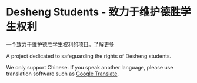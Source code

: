# Desheng Students - 致力于维护德胜学生权利

一个致力于维护德胜学生权利的项目。[了解更多](index.md)

A project dedicated to safeguarding the rights of Desheng students. 

We only support Chinese. If you speak another language, please use translation software such as [Google Translate](https://translate.google.com/).